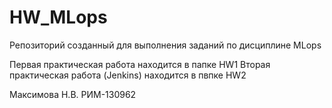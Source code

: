 # HW_MLops
Репозиторий созданный для выполнения заданий по дисциплине MLops

Первая практическая работа находится в папке HW1
Вторая практическая работа (Jenkins) находится в пвпке HW2

Максимова Н.В. РИМ-130962
